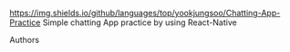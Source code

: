 https://img.shields.io/github/languages/top/yookjungsoo/Chatting-App-Practice
Simple chatting App practice by using React-Native



Authors
